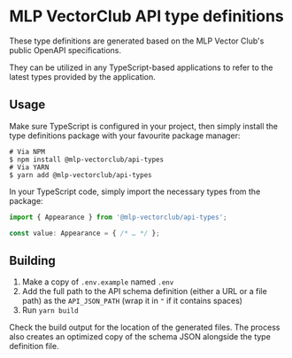 # MLP VectorClub API type definitions

These type definitions are generated based on the MLP Vector Club's public OpenAPI specifications.

They can be utilized in any TypeScript-based applications to refer to the latest types provided by the application.

## Usage

Make sure TypeScript is configured in your project, then simply install the type definitions package with your favourite package manager:

```shell
# Via NPM
$ npm install @mlp-vectorclub/api-types
# Via YARN
$ yarn add @mlp-vectorclub/api-types
```

In your TypeScript code, simply import the necessary types from the package:

```ts
import { Appearance } from '@mlp-vectorclub/api-types';

const value: Appearance = { /* … */ };
```

## Building

1. Make a copy of `.env.example` named `.env`
2. Add the full path to the API schema definition (either a URL or a file path) as the `API_JSON_PATH` (wrap it in `"` if it contains spaces)
3. Run `yarn build`

Check the build output for the location of the generated files. The process also creates an optimized copy of the schema JSON alongside the type definition file.
